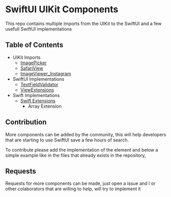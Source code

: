# SwiftUI UIKit Components
This repo contains multiple imports from the UIKit to the SwiftUI and a few usefull SwiftUI implementations

## Table of Contents

* UIKit Imports
  * [ImagePicker](https://github.com/PedroCavaleiro/swiftui_uikit_components/blob/master/ImagePicker.swift)
  * [SafariView](https://github.com/PedroCavaleiro/swiftui_uikit_components/blob/master/SafariView.swift)
  * [ImageViewer_Instagram](https://github.com/PedroCavaleiro/swiftui_uikit_components/blob/master/ImageViewer_Instagram.swift)
* SwiftUI Implementations
  * [TextFieldValidator](https://github.com/PedroCavaleiro/swiftui_uikit_components/blob/master/TextFieldValidation.swift)
  * [ViewExtensions](https://github.com/PedroCavaleiro/swiftui_uikit_components/blob/master/ViewExtensions.swift)
* Swift Implementations
  * [Swift Extensions](https://github.com/PedroCavaleiro/swiftui_uikit_components/blob/master/Extensions.swift)
    * Array Extension

## Contribution

More components can be added by the community, this will help developers that are starting to use SwiftUI save a few hours of search.

To contribute please add the implementation of the element and below a simple example like in the files that already exists in the repository,

## Requests

Requests for more components can be made, just open a issue and I or other colaborators that are willing to help, will try to implement it
